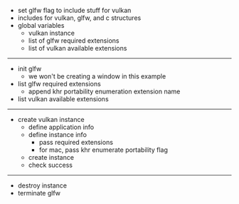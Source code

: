 - set glfw flag to include stuff for vulkan
- includes for vulkan, glfw, and c structures
- global variables
    - vulkan instance
    - list of glfw required extensions
    - list of vulkan available extensions
---

- init glfw
  - we won't be creating a window in this example
- list glfw required extensions
  - append khr portability enumeration extension name
- list vulkan available extensions

---

- create vulkan instance
  - define application info
  - define instance info
    - pass required extensions
    - for mac, pass khr enumerate portability flag
  - create instance
  - check success

---

- destroy instance
- terminate glfw

